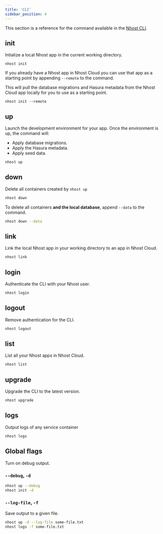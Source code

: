 ```yaml
---
title: 'CLI'
sidebar_position: 4
---
```


This section is a reference for the command available in the [Nhost CLI](/platform/cli).

## init

Intialize a local Nhost app in the current working directory.

```
nhost init
```

If you already have a Nhost app in Nhost Cloud you can use that app as a starting point by appending `--remote` to the command.

This will pull the database migrations and Hasura metadata from the Nhost Cloud app locally for you to use as a starting point.

```
nhost init --remote
```

## up

Launch the development environment for your app. Once the environment is up, the command will:

- Apply database migrations.
- Apply the Hasura metadata.
- Apply seed data.

```bash
nhost up
```

## down

Delete all containers created by `nhost up`

```bash
nhost down
```

To delete all containers **and the local database**, append `--data` to the command.

```bash
nhost down --data
```

## link

Link the local Nhost app in your working directory to an app in Nhost Cloud.

```bash
nhost link
```

## login

Authenticate the CLI with your Nhost user.

```bash
nhost login
```

## logout

Remove authentication for the CLI.

```bash
nhost logout
```

## list

List all your Nhost apps in Nhost Cloud.

```bash
nhost list
```

## upgrade

Upgrade the CLI to the latest version.

```bash
nhost upgrade
```

## logs

Output logs of any service container

```bash
nhost logs
```

## Global flags

Turn on debug output.

### `--debug`, `-d`

```bash
nhost up --debug
nhost init -d
```

### `--log-file`, `-f`

Save output to a given file.

```bash
nhost up -d --log-file some-file.txt
nhost logs -f some-file.txt
```
